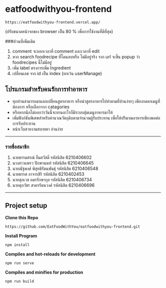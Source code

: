 # eatfoodwithyou-frontend

```
https://eatfoodwithyou-frontend.vercel.app/
```

(ปรับขนาดหน้าจอของ browser เป็น 80 % เพื่อการใช้งานที่ดีที่สุด)

###ส่วนที่เพิ่มเติม

1. comment จะบอกเวลาที่ comment และเวลาที่ edit
2. หาก search foodrecipe ที่โดนลบหรือ ไม่มีอยู่จริง จาก url จะขึ้น popup ว่า foodrecipes นี้ไม่มีอยู่
3. เพิ่ม label ตรงการเพิ่ม Ingredient
4. เปลี่ยนเลข จาก id เป็น index (ยกเว้น userManage)

## โปรแกรมสำหรับคนรักการทำอาหาร

-   ทุกท่านสามารถมาแลกเปลี่ยนสูตรอาหาร หรือนำสูตรอาหารไปทำตามที่บ้านง่ายๆ เพียงกดหาเมนูที่ต้องการ หรือเลือกจาก catagories
-   หรือหากนึกไม่ออกว่าวันนี้จะทานอะไรก็มีระบบสุ่มเมนูอาหารมาให้
-   เพิ่มฟังก์ชันพิเศษสำหรับคำนวณวัตถุดิบตามจำนวนผู้รับประทาน เพื่อให้ปริมาณอาหารเพียงพอต่อการรับประทาน
-   หน้าเว็บสวยงามสบายตา อ่านง่าย

---

### รายชื่อสมาชิก

1. นายธรรมสรณ์ ยิ้มสวัสดิ์ รหัสนิสิต 6210406602
2. นางสาวแพรว ปักษานนท์ รหัสนิสิต 6210406645
3. นายณัฐพงศ์ พิสุทธิรัตนพันธุ์ รหัสนิสิต 6210406548
4. นายธรรศ อาจารสิริ รหัสนิสิต 6210402453
5. นายสุภเวช อมรรักษากุล รหัสนิสิต 6210406734
6. นายศุภวัชร สาครรัตนวงศ์ รหัสนิสิต 6210406696

---

## Project setup

**Clone this Repo**

```
https://github.com/EatFoodWithYou/eatfoodwithyou-frontend.git
```

**Install Program**

```
npm install
```

**Compiles and hot-reloads for development**

```
npm run serve
```

**Compiles and minifies for production**

```
npm run build
```
